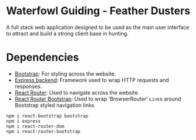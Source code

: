 # Waterfowl Guiding - Feather Dusters

A full stack web application designed to be used as the main user interface to attract and build a strong client base in hunting.

# Dependencies

- [Bootstrap](https://react-bootstrap.github.io/getting-started/introduction): For styling across the website.
- [Express backend](https://expressjs.com/): Framework used to wrap HTTP requests and responses.
- [React Router](https://v5.reactrouter.com/web/guides/quick-start): Used to navigate across the website.
- [React Router Bootstrap](https://www.npmjs.com/package/react-router-bootstrap): Used to wrap 'BrowserRouter' `Link`s around Bootstrap styled navigation links

```
npm i react-bootstrap bootstrap
npm i express
npm i react-router-dom
npm i react-router-bootstrap
```
